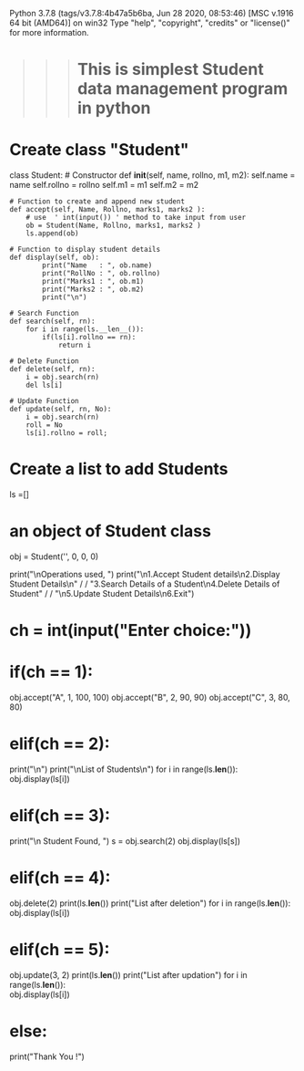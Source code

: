 Python 3.7.8 (tags/v3.7.8:4b47a5b6ba, Jun 28 2020, 08:53:46) [MSC v.1916 64 bit (AMD64)] on win32
Type "help", "copyright", "credits" or "license()" for more information.
>>> # This is simplest Student data management program in python
# Create class "Student"
class Student:
    # Constructor
    def __init__(self, name, rollno, m1, m2):
        self.name = name
        self.rollno = rollno
        self.m1 = m1
        self.m2 = m2
         
    # Function to create and append new student   
    def accept(self, Name, Rollno, marks1, marks2 ):
        # use  ' int(input()) ' method to take input from user
        ob = Student(Name, Rollno, marks1, marks2 )
        ls.append(ob)
  
    # Function to display student details     
    def display(self, ob):
            print("Name   : ", ob.name)
            print("RollNo : ", ob.rollno)
            print("Marks1 : ", ob.m1)
            print("Marks2 : ", ob.m2)
            print("\n")    
         
    # Search Function    
    def search(self, rn):
        for i in range(ls.__len__()):
            if(ls[i].rollno == rn):
                return i       
  
    # Delete Function                                  
    def delete(self, rn):
        i = obj.search(rn)  
        del ls[i]
  
    # Update Function   
    def update(self, rn, No):
        i = obj.search(rn)
        roll = No
        ls[i].rollno = roll;
         
# Create a list to add Students
ls =[]
# an object of Student class
obj = Student('', 0, 0, 0)
  
print("\nOperations used, ")
print("\n1.Accept Student details\n2.Display Student Details\n" /
      / "3.Search Details of a Student\n4.Delete Details of Student" /
      / "\n5.Update Student Details\n6.Exit")
  
# ch = int(input("Enter choice:"))
# if(ch == 1):
obj.accept("A", 1, 100, 100)
obj.accept("B", 2, 90, 90)
obj.accept("C", 3, 80, 80)
         
# elif(ch == 2):
print("\n")
print("\nList of Students\n")
for i in range(ls.__len__()):    
    obj.display(ls[i])
             
# elif(ch == 3):
print("\n Student Found, ")
s = obj.search(2)
obj.display(ls[s])
         
# elif(ch == 4):
obj.delete(2)
print(ls.__len__())
print("List after deletion")
for i in range(ls.__len__()):    
    obj.display(ls[i])
             
# elif(ch == 5):
obj.update(3, 2)
print(ls.__len__())
print("List after updation")
for i in range(ls.__len__()):    
    obj.display(ls[i])
             
# else:
print("Thank You !")
    

